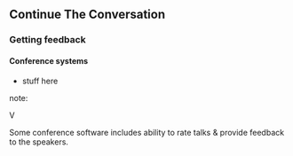 ## Continue The Conversation

### Getting feedback

#### Conference systems

* stuff here

note:

V

Some conference software includes ability to rate talks & provide feedback to the speakers.

